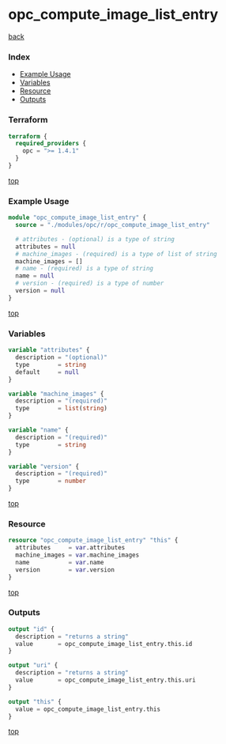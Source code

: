 # opc_compute_image_list_entry

[back](../opc.md)

### Index

- [Example Usage](#example-usage)
- [Variables](#variables)
- [Resource](#resource)
- [Outputs](#outputs)

### Terraform

```terraform
terraform {
  required_providers {
    opc = ">= 1.4.1"
  }
}
```

[top](#index)

### Example Usage

```terraform
module "opc_compute_image_list_entry" {
  source = "./modules/opc/r/opc_compute_image_list_entry"

  # attributes - (optional) is a type of string
  attributes = null
  # machine_images - (required) is a type of list of string
  machine_images = []
  # name - (required) is a type of string
  name = null
  # version - (required) is a type of number
  version = null
}
```

[top](#index)

### Variables

```terraform
variable "attributes" {
  description = "(optional)"
  type        = string
  default     = null
}

variable "machine_images" {
  description = "(required)"
  type        = list(string)
}

variable "name" {
  description = "(required)"
  type        = string
}

variable "version" {
  description = "(required)"
  type        = number
}
```

[top](#index)

### Resource

```terraform
resource "opc_compute_image_list_entry" "this" {
  attributes     = var.attributes
  machine_images = var.machine_images
  name           = var.name
  version        = var.version
}
```

[top](#index)

### Outputs

```terraform
output "id" {
  description = "returns a string"
  value       = opc_compute_image_list_entry.this.id
}

output "uri" {
  description = "returns a string"
  value       = opc_compute_image_list_entry.this.uri
}

output "this" {
  value = opc_compute_image_list_entry.this
}
```

[top](#index)